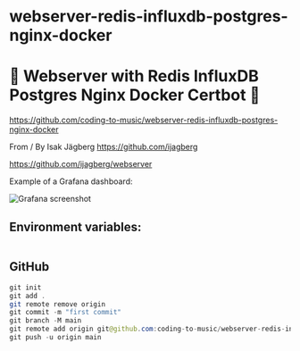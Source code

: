 # webserver-redis-influxdb-postgres-nginx-docker

# 🚀 Webserver with Redis InfluxDB Postgres Nginx Docker Certbot 🚀

https://github.com/coding-to-music/webserver-redis-influxdb-postgres-nginx-docker

From / By Isak Jägberg https://github.com/ijagberg

https://github.com/ijagberg/webserver

Example of a Grafana dashboard:

![Grafana screenshot](https://github.com/coding-to-music/webserver-redis-influxdb-postgres-nginx-docker/blob/main/images/example-dashboard.png?raw=true)

## Environment variables:

```java

```

## GitHub

```java
git init
git add .
git remote remove origin
git commit -m "first commit"
git branch -M main
git remote add origin git@github.com:coding-to-music/webserver-redis-influxdb-postgres-nginx-docker.git
git push -u origin main
```
